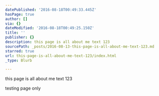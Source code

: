 ```yaml
---
datePublished: '2016-08-18T00:49:33.445Z'
hasPage: true
author: []
via: {}
dateModified: '2016-08-18T00:49:25.150Z'
title: ''
publisher: {}
description: this page is all about me text 123
sourcePath: _posts/2016-08-13-this-page-is-all-about-me-text-123.md
starred: true
url: this-page-is-all-about-me-text-123/index.html
_type: Blurb

---
```

this page is all about me text 123

testing page only